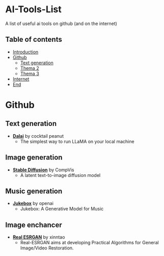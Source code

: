 # AI-Tools-List

A list of useful ai tools on github (and on the internet)

<!-- Image -->

## Table of contents
 
- [Introduction](#AI-Tools-List)
- [Github](#github)
	- [Text generation](#thema1)
	- [Thema 2](#thema2)
	- [Thema 3](#thema3)
- [Internet](#internet)	
- [End](#end)

# Github

## Text generation

- **[Dalai](https://github.com/cocktailpeanut/dalai)** by cocktail peanut
   - The simplest way to run LLaMA on your local machine

## Image generation 

- **[Stable Diffusion](https://github.com/CompVis/stable-diffusion)** by CompVis
   - A latent text-to-image diffusion model

## Music generation

- **[Jukebox](https://github.com/openai/jukebox)** by openai
   - Jukebox: A Generative Model for Music

## Image enchancer

- **[Real ESRGAN](https://github.com/xinntao/Real-ESRGAN)** by xinntao
   - Real-ESRGAN aims at developing Practical Algorithms for General Image/Video Restoration.

